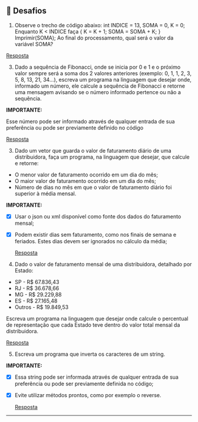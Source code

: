 ## 🧩 Desafios

1. Observe o trecho de código abaixo: int INDICE = 13, SOMA = 0, K = 0;
Enquanto K < INDICE faça { K = K + 1; SOMA = SOMA + K; }
Imprimir(SOMA);
Ao final do processamento, qual será o valor da variável SOMA?

  [Resposta]([https://github.com/piaskowskirodrigo/Teste-Estagio-Target-Sistemas/blob/master/src/main/java/com/mycompany/testeestagiotargetsistemasfinal/Teste1VariavelSoma.java])

3. Dado a sequência de Fibonacci, onde se inicia por 0 e 1 e o próximo valor sempre será a soma dos 2 valores anteriores (exemplo: 0, 1, 1, 2, 3, 5, 8, 13, 21, 34...), escreva um programa na linguagem que desejar onde, informado um número, ele calcule a sequência de Fibonacci e retorne uma mensagem avisando se o número informado pertence ou não a sequência.

**IMPORTANTE:**

Esse número pode ser informado através de qualquer entrada de sua preferência ou pode ser previamente definido no código

  [Resposta](https://github.com/piaskowskirodrigo/Teste-Estagio-Target-Sistemas/blob/master/src/main/java/com/mycompany/testeestagiotargetsistemasfinal/Teste2Fibonacci.java)

3. Dado um vetor que guarda o valor de faturamento diário de uma distribuidora, faça um programa, na linguagem que desejar, que calcule e retorne:

- O menor valor de faturamento ocorrido em um dia do mês;
- O maior valor de faturamento ocorrido em um dia do mês;
- Número de dias no mês em que o valor de faturamento diário foi superior à média mensal.

**IMPORTANTE:**

- [x] Usar o json ou xml disponível como fonte dos dados do faturamento mensal;
- [x] Podem existir dias sem faturamento, como nos finais de semana e feriados. Estes dias devem ser ignorados no cálculo da média;
      
  [Resposta](https://github.com/piaskowskirodrigo/Teste-Estagio-Target-Sistemas/blob/master/src/main/java/com/mycompany/testeestagiotargetsistemasfinal/Teste3ManipulandoJson.java)

4. Dado o valor de faturamento mensal de uma distribuidora, detalhado por Estado:

- SP - R$ 67.836,43
- RJ - R$ 36.678,66
- MG - R$ 29.229,88
- ES - R$ 27.165,48
- Outros - R$ 19.849,53

Escreva um programa na linguagem que desejar onde calcule o percentual de representação que cada Estado teve dentro do valor total mensal da distribuidora.

  [Resposta](https://github.com/piaskowskirodrigo/Teste-Estagio-Target-Sistemas/blob/master/src/main/java/com/mycompany/testeestagiotargetsistemasfinal/Teste4Distribuidora.java)

5. Escreva um programa que inverta os caracteres de um string.

**IMPORTANTE:**

- [x] Essa string pode ser informada através de qualquer entrada de sua preferência ou pode ser previamente definida no código;
- [x] Evite utilizar métodos prontos, como por exemplo o reverse.
      
  [Resposta](https://github.com/piaskowskirodrigo/Teste-Estagio-Target-Sistemas/blob/master/src/main/java/com/mycompany/testeestagiotargetsistemasfinal/Teste5StringInvertida.java)
---

